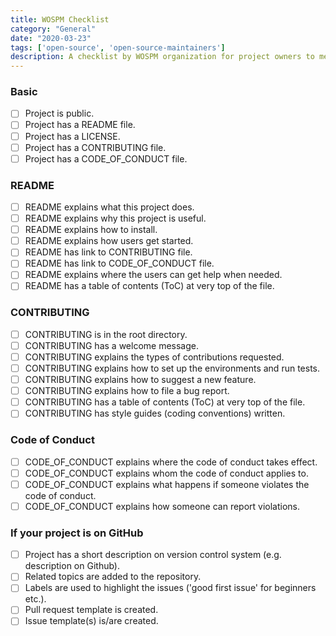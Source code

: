 ```yaml
---
title: WOSPM Checklist
category: "General"
date: "2020-03-23"
tags: ['open-source', 'open-source-maintainers']
description: A checklist by WOSPM organization for project owners to measure their open source project if it is a welcoming project or not. The checklist is created based on the Open Source Guides.
---
```


### Basic

- [ ] Project is public.
- [ ] Project has a README file.
- [ ] Project has a LICENSE.
- [ ] Project has a CONTRIBUTING file.
- [ ] Project has a CODE\_OF\_CONDUCT file.

### README

- [ ] README explains what this project does.
- [ ] README explains why this project is useful.
- [ ] README explains how to install.
- [ ] README explains how users get started.
- [ ] README has link to CONTRIBUTING file.
- [ ] README has link to CODE\_OF\_CONDUCT file.
- [ ] README explains where the users can get help when needed.
- [ ] README has a table of contents (ToC) at very top of the file.

### CONTRIBUTING

- [ ] CONTRIBUTING is in the root directory.
- [ ] CONTRIBUTING has a welcome message.
- [ ] CONTRIBUTING explains the types of contributions requested.
- [ ] CONTRIBUTING explains how to set up the environments and run tests.
- [ ] CONTRIBUTING explains how to suggest a new feature.
- [ ] CONTRIBUTING explains how to file a bug report.
- [ ] CONTRIBUTING has a table of contents (ToC) at very top of the file.
- [ ] CONTRIBUTING has style guides (coding conventions) written.

### Code of Conduct

- [ ] CODE\_OF\_CONDUCT explains where the code of conduct takes effect.
- [ ] CODE\_OF\_CONDUCT explains whom the code of conduct applies to.
- [ ] CODE\_OF\_CONDUCT explains what happens if someone violates the code of conduct.
- [ ] CODE\_OF\_CONDUCT explains how someone can report violations.

### If your project is on GitHub

- [ ] Project has a short description on version control system (e.g. description on Github).
- [ ] Related topics are added to the repository.
- [ ] Labels are used to highlight the issues ('good first issue' for beginners etc.).
- [ ] Pull request template is created.
- [ ] Issue template(s) is/are created.
